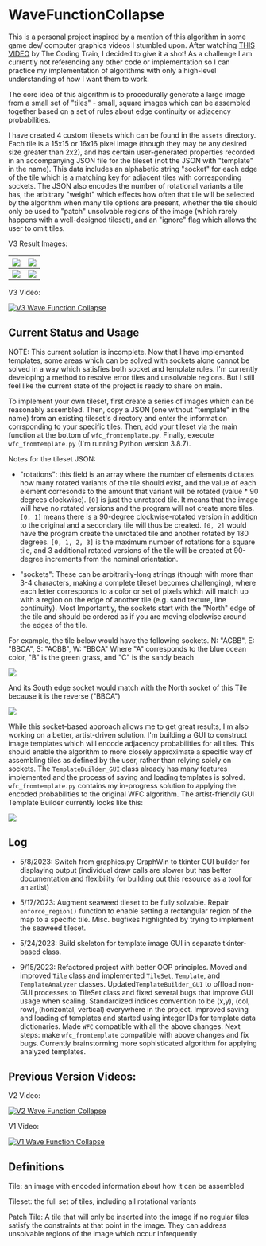 # WaveFunctionCollapse

This is a personal project inspired by a mention of this algorithm in some game dev/ computer graphics videos I stumbled upon. After watching [THIS VIDEO](https://youtu.be/rI_y2GAlQFM "The Coding Train") by The Coding Train, I decided to give it a shot! As a challenge I am currently not referencing any other code or implementation so I can practice my implementation of algorithms with only a high-level understanding of how I want them to work.

The core idea of this algorithm is to procedurally generate a large image from a small set of "tiles" - small, square images which can be assembled together based on a set of rules about edge continuity or adjacency probabilities. 

I have created 4 custom tilesets which can be found in the `assets` directory. Each tile is a 15x15 or 16x16 pixel image (though they may be any desired size greater than 2x2), and has certain user-generated properties recorded in an accompanying JSON file for the tileset (not the JSON with "template" in the name). This data includes an alphabetic string "socket" for each edge of the tile which is a matching key for adjacent tiles with corresponding sockets. The JSON also encodes the number of rotational variants a tile has, the arbitrary "weight" which effects how often that tile will be selected by the algorithm when many tile options are present, whether the tile should only be used to "patch" unsolvable regions of the image (which rarely happens with a well-designed tileset), and an "ignore" flag which allows the user to omit tiles.

V3 Result Images:

| ![](captures/smallmap1.png) | ![](captures/smallmap2.png) |
| --------------------------- | --------------------------- |
| ![](captures/smallmap3.png) | ![](captures/smallmap4.png) |

V3 Video:

[![V3 Wave Function Collapse](captures/V3.PNG)](https://youtu.be/Umz1vGyT-Lg "V3 Wave Function Collapse")

## Current Status and Usage

NOTE: This current solution is incomplete. Now that I have implemented templates, some areas which can be solved with sockets alone cannot be solved in a way which satisfies both socket and template rules. I'm currently developing a method to resolve error tiles and unsolvable regions. But I still feel like the current state of the project is ready to share on main.

To implement your own tileset, first create a series of images which can be reasonably assembled. Then, copy a JSON (one without "template" in the name) from an existing tileset's directory and enter the information corrsponding to your specific tiles. Then, add your tileset via the main function at the bottom of `wfc_fromtemplate.py`. Finally, execute `wfc_fromtemplate.py` (I'm running Python version 3.8.7).

Notes for the tileset JSON:

* "rotations": this field is an array where the number of elements dictates how many rotated variants of the tile should exist, and the value of each element corresonds to the amount that variant will be rotated (value * 90 degrees clockwise). `[0]` is just the unrotated tile. It means that the image will have no rotated versions and the program will not create more tiles. `[0, 1]` means there is a 90-degree clockwise-rotated version in addition to the original and a secondary tile will thus be created. `[0, 2]` would have the program create the unrotated tile and another rotated by 180 degrees. `[0, 1, 2, 3]` is the maximum number of rotations for a square tile, and 3 additional rotated versions of the tile will be created at 90-degree increments from the nominal orientation.

* "sockets": These can be arbitrarily-long strings (though with more than 3-4 characters, making a complete tileset becomes challenging), where each letter corresponds to a color or set of pixels which will match up with a region on the edge of another tile (e.g. sand texture, line continuity). Most Importantly, the sockets start with the "North" edge of the tile and should be ordered as if you are moving clockwise around the edges of the tile.

For example, the tile below would have the following sockets. N: "ACBB", E: "BBCA", S: "ACBB", W: "BBCA"
Where "A" corresponds to the blue ocean color, "B" is the green grass, and "C" is the sandy beach

![](captures/ExampleTile1.png)

And its South edge socket would match with the North socket of this Tile because it is the reverse ("BBCA")

![](captures/ExampleTile2.png)

While this socket-based approach allows me to get great results, I'm also working on a better, artist-driven solution. I'm building a GUI to construct image templates which will encode adjacency probabilities for all tiles. This should enable the algorithm to more closely approximate a specific way of assembling tiles as defined by the user, rather than relying solely on sockets. The `TemplateBuilder_GUI` class already has many features implemented and the process of saving and loading templates is solved. `wfc_fromtemplate.py` contains my in-progress solution to applying the encoded probabilities to the original WFC algorithm. The artist-friendly GUI Template Builder currently looks like this:

![](captures/InputImageGUI_V2.PNG)

## Log

* 5/8/2023: Switch from graphics.py GraphWin to tkinter GUI builder for displaying output (individual draw calls are slower but has better documentation and flexibility for building out this resource as a tool for an artist)

* 5/17/2023: Augment seaweed tileset to be fully solvable. Repair `enforce_region()` function to enable setting a rectangular region of the map to a specific tile. Misc. bugfixes highlighted by trying to implement the seaweed tileset.

* 5/24/2023: Build skeleton for template image GUI in separate tkinter-based class.

* 9/15/2023: Refactored project with better OOP principles. Moved and improved `Tile` class and implemented `TileSet`, `Template`, and `TemplateAnalyzer` classes. Updated`TemplateBuilder_GUI` to offload non-GUI processes to TileSet class and fixed several bugs that improve GUI usage when scaling. Standardized indices convention to be (x,y), (col, row), (horizontal, vertical) everywhere in the project. Improved saving and loading of templates and started using integer IDs for template data dictionaries. Made `WFC` compatible with all the above changes. Next steps: make `wfc_fromtemplate` compatible with above changes and fix bugs. Currently brainstorming more sophisticated algorithm for applying analyzed templates.



## Previous Version Videos:

V2 Video:

[![V2 Wave Function Collapse](captures/V2.PNG)](https://youtu.be/H58Ugvk9nLc "V2 Wave Function Collapse")

V1 Video:

[![V1 Wave Function Collapse](captures/V1.PNG)](https://youtube.com/shorts/JEJoIFABgiQ "V1 Wave Function Collapse")

## Definitions
Tile: an image with encoded information about how it can be assembled

Tileset: the full set of tiles, including all rotational variants

Patch Tile: A tile that will only be inserted into the image if no regular tiles satisfy the constraints at that point in the image. They can address unsolvable regions of the image which occur infrequently



